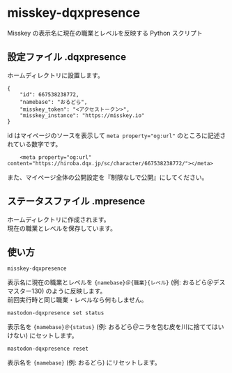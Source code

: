 # misskey-dqxpresence

Misskey の表示名に現在の職業とレベルを反映する Python スクリプト

## 設定ファイル .dqxpresence

ホームディレクトリに設置します。

```
{
    "id": 667538238772,
    "namebase": "おるどら",
    "misskey_token": "<アクセストークン>",
    "misskey_instance": "https://misskey.io"
}
```

id はマイページのソースを表示して `meta property="og:url"` のところに記述されている数字です。

```
	<meta property="og:url" content="https://hiroba.dqx.jp/sc/character/667538238772/"></meta>
```

また、マイページ全体の公開設定を『制限なしで公開』にしてください。

## ステータスファイル .mpresence

ホームディレクトリに作成されます。  
現在の職業とレベルを保存しています。

## 使い方

```
misskey-dqxpresence
```

表示名に現在の職業とレベルを `{namebase}＠{職業}{レベル}` (例: おるどら＠デスマスター130) のように反映します。  
前回実行時と同じ職業・レベルなら何もしません。

```
mastodon-dqxpresence set status
```

表示名を `{namebase}＠{status}` (例: おるどら＠ニラを包む皮を川に捨ててはいけない) にセットします。

```
mastodon-dqxpresence reset
```

表示名を `{namebase}` (例: おるどら) にリセットします。
